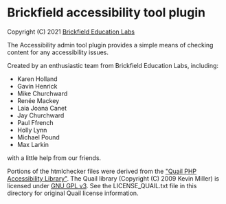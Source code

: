 # Brickfield accessibility tool plugin #

Copyright (C) 2021 [Brickfield Education Labs](https://www.brickfield.ie/)

The Accessibility admin tool plugin provides a simple means of checking content for any accessibility issues.

Created by an enthusiastic team from Brickfield Education Labs, including:
* Karen Holland
* Gavin Henrick
* Mike Churchward
* Renée Mackey
* Laia Joana Canet
* Jay Churchward
* Paul Ffrench
* Holly Lynn
* Michael Pound
* Max Larkin

with a little help from our friends.

Portions of the htmlchecker files were derived from the ["Quail PHP Accessibility Library"](https://code.google.com/archive/p/quail-lib/).
The Quail library (Copyright (C) 2009 Kevin Miller) is licensed under [GNU GPL v3](https://www.gnu.org/licenses/gpl.html).
See the LICENSE_QUAIL.txt file in this directory for original Quail license information.
